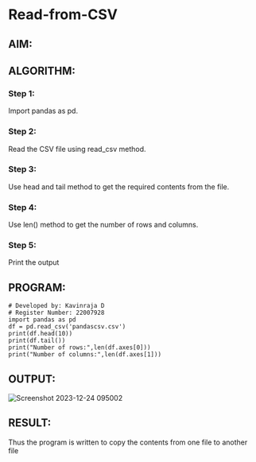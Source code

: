 # Read-from-CSV

## AIM:

## ALGORITHM:
### Step 1:
Import pandas as pd.
### Step 2:
Read the CSV file using read_csv method.
### Step 3:
Use head and tail method to get the required contents from the file.
### Step 4:
Use len() method to get the number of rows and columns.
### Step 5:
Print the output

## PROGRAM:
```
# Developed by: Kavinraja D
# Register Number: 22007928
import pandas as pd
df = pd.read_csv('pandascsv.csv')
print(df.head(10))
print(df.tail())
print("Number of rows:",len(df.axes[0]))
print("Number of columns:",len(df.axes[1]))
```
## OUTPUT:
![Screenshot 2023-12-24 095002](https://github.com/2005Mukesh/Read-from-CSV/assets/138849308/154e533c-1e64-4c6a-918d-fb586b585f0b)
## RESULT:
Thus the program is written to copy the contents from one file to another file
